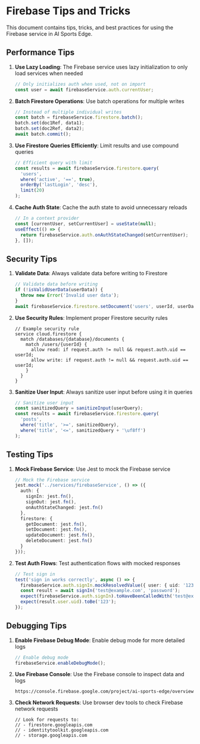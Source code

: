 # Firebase Tips and Tricks

This document contains tips, tricks, and best practices for using the Firebase service in AI Sports Edge.

## Performance Tips

1. **Use Lazy Loading**: The Firebase service uses lazy initialization to only load services when needed
   ```typescript
   // Only initializes auth when used, not on import
   const user = await firebaseService.auth.currentUser;
   ```

2. **Batch Firestore Operations**: Use batch operations for multiple writes
   ```typescript
   // Instead of multiple individual writes
   const batch = firebaseService.firestore.batch();
   batch.set(doc1Ref, data1);
   batch.set(doc2Ref, data2);
   await batch.commit();
   ```

3. **Use Firestore Queries Efficiently**: Limit results and use compound queries
   ```typescript
   // Efficient query with limit
   const results = await firebaseService.firestore.query(
     'users',
     where('active', '==', true),
     orderBy('lastLogin', 'desc'),
     limit(20)
   );
   ```

4. **Cache Auth State**: Cache the auth state to avoid unnecessary reloads
   ```typescript
   // In a context provider
   const [currentUser, setCurrentUser] = useState(null);
   useEffect(() => {
     return firebaseService.auth.onAuthStateChanged(setCurrentUser);
   }, []);
   ```

## Security Tips

1. **Validate Data**: Always validate data before writing to Firestore
   ```typescript
   // Validate data before writing
   if (!isValidUserData(userData)) {
     throw new Error('Invalid user data');
   }
   await firebaseService.firestore.setDocument('users', userId, userData);
   ```

2. **Use Security Rules**: Implement proper Firestore security rules
   ```
   // Example security rule
   service cloud.firestore {
     match /databases/{database}/documents {
       match /users/{userId} {
         allow read: if request.auth != null && request.auth.uid == userId;
         allow write: if request.auth != null && request.auth.uid == userId;
       }
     }
   }
   ```

3. **Sanitize User Input**: Always sanitize user input before using it in queries
   ```typescript
   // Sanitize user input
   const sanitizedQuery = sanitizeInput(userQuery);
   const results = await firebaseService.firestore.query(
     'posts',
     where('title', '>=', sanitizedQuery),
     where('title', '<=', sanitizedQuery + '\uf8ff')
   );
   ```

## Testing Tips

1. **Mock Firebase Service**: Use Jest to mock the Firebase service
   ```typescript
   // Mock the Firebase service
   jest.mock('../services/firebaseService', () => ({
     auth: {
       signIn: jest.fn(),
       signOut: jest.fn(),
       onAuthStateChanged: jest.fn()
     },
     firestore: {
       getDocument: jest.fn(),
       setDocument: jest.fn(),
       updateDocument: jest.fn(),
       deleteDocument: jest.fn()
     }
   }));
   ```

2. **Test Auth Flows**: Test authentication flows with mocked responses
   ```typescript
   // Test sign in
   test('sign in works correctly', async () => {
     firebaseService.auth.signIn.mockResolvedValue({ user: { uid: '123' } });
     const result = await signIn('test@example.com', 'password');
     expect(firebaseService.auth.signIn).toHaveBeenCalledWith('test@example.com', 'password');
     expect(result.user.uid).toBe('123');
   });
   ```

## Debugging Tips

1. **Enable Firebase Debug Mode**: Enable debug mode for more detailed logs
   ```typescript
   // Enable debug mode
   firebaseService.enableDebugMode();
   ```

2. **Use Firebase Console**: Use the Firebase console to inspect data and logs
   ```
   https://console.firebase.google.com/project/ai-sports-edge/overview
   ```

3. **Check Network Requests**: Use browser dev tools to check Firebase network requests
   ```
   // Look for requests to:
   // - firestore.googleapis.com
   // - identitytoolkit.googleapis.com
   // - storage.googleapis.com
   ```
